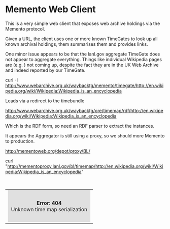 Memento Web Client
==================

This is a very simple web client that exposes web archive holdings via the Memento protocol.

Given a URL, the client uses one or more known TimeGates to look up all known archival holdings, them summarises them and provides links.

One minor issue appears to be that the lanl.gov aggregate TimeGate does not appear to aggregate everything. Things like individual Wikipedia pages are (e.g. ) not coming up, despite the fact they are in the UK Web Archive and indeed reported by our TimeGate.

curl -I http://www.webarchive.org.uk/waybacktg/memento/timegate/http://en.wikipedia.org/wiki/Wikipedia:Wikipedia_is_an_encyclopedia

Leads via a redirect to the timebundle

http://www.webarchive.org.uk/waybacktg/ore/timemap/rdf/http://en.wikipedia.org/wiki/Wikipedia:Wikipedia_is_an_encyclopedia

Which is the RDF form, so need an RDF parser to extract the instances.

It appears the Aggregator is still using a proxy, so we should more Memento to production.

http://mementoweb.org/depot/proxy/BL/

curl "http://mementoproxy.lanl.gov/bl/timemap/http://en.wikipedia.org/wiki/Wikipedia:Wikipedia_is_an_encyclopedia"
<html><body><br/><center><table width='800px'><tr><td><div style='background-color: #e0e0e0; padding: 10px;'><br/><center><b>Error: 404</b></center>Unknown time map serialization<br/><br/></div></td></tr></table></body></html>
